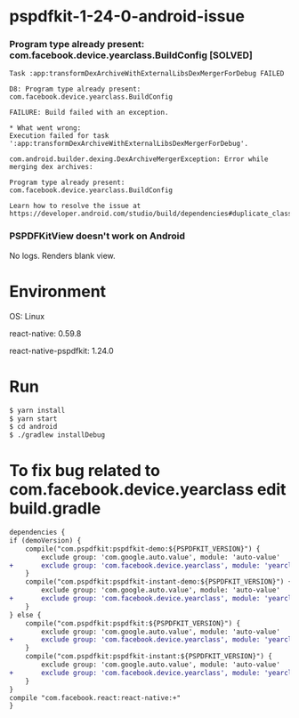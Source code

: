 # pspdfkit-1-24-0-android-issue
### Program type already present: com.facebook.device.yearclass.BuildConfig [SOLVED]
    Task :app:transformDexArchiveWithExternalLibsDexMergerForDebug FAILED

    D8: Program type already present: com.facebook.device.yearclass.BuildConfig

    FAILURE: Build failed with an exception.

    * What went wrong:
    Execution failed for task ':app:transformDexArchiveWithExternalLibsDexMergerForDebug'.

    com.android.builder.dexing.DexArchiveMergerException: Error while merging dex archives:

    Program type already present: com.facebook.device.yearclass.BuildConfig

    Learn how to resolve the issue at https://developer.android.com/studio/build/dependencies#duplicate_classes.


### PSPDFKitView doesn't work on Android
No logs. Renders blank view.


# Environment
OS: Linux

react-native: 0.59.8

react-native-pspdfkit: 1.24.0

# Run
```bash
$ yarn install
$ yarn start
$ cd android
$ ./gradlew installDebug
```

# To fix bug related to com.facebook.device.yearclass edit **build.gradle**

```diff
dependencies {
if (demoVersion) {
    compile("com.pspdfkit:pspdfkit-demo:${PSPDFKIT_VERSION}") {
        exclude group: 'com.google.auto.value', module: 'auto-value'
+       exclude group: 'com.facebook.device.yearclass', module: 'yearclass'
    }
    compile("com.pspdfkit:pspdfkit-instant-demo:${PSPDFKIT_VERSION}") {
        exclude group: 'com.google.auto.value', module: 'auto-value'
+       exclude group: 'com.facebook.device.yearclass', module: 'yearclass'
    }
} else {
    compile("com.pspdfkit:pspdfkit:${PSPDFKIT_VERSION}") {
        exclude group: 'com.google.auto.value', module: 'auto-value'
+       exclude group: 'com.facebook.device.yearclass', module: 'yearclass'
    }
    compile("com.pspdfkit:pspdfkit-instant:${PSPDFKIT_VERSION}") {
        exclude group: 'com.google.auto.value', module: 'auto-value'
+       exclude group: 'com.facebook.device.yearclass', module: 'yearclass'
    }
}
compile "com.facebook.react:react-native:+"
}
```